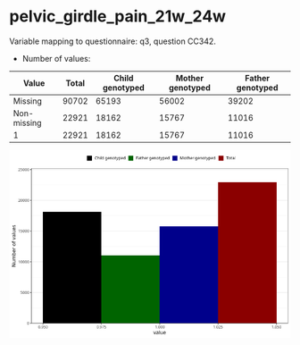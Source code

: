 # pelvic_girdle_pain_21w_24w
Variable mapping to questionnaire: q3, question CC342.
- Number of values:

| Value | Total | Child genotyped | Mother genotyped | Father genotyped |
| ----- | ----- | --------------- | ---------------- | ---------------- |
| Missing | 90702 | 65193 | 56002 | 39202 |
| Non-missing | 22921 | 18162 | 15767 | 11016 |
| 1 | 22921 | 18162 | 15767 | 11016 |



![](pelvic_girdle_pain_21w_24w_n.png)



